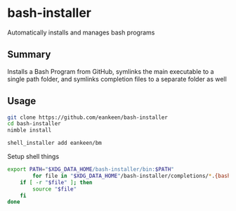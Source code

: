 # bash-installer

Automatically installs and manages bash programs

## Summary

Installs a Bash Program from GitHub, symlinks the main executable to a single path folder, and symlinks completion files to a separate folder as well

## Usage

```sh
git clone https://github.com/eankeen/bash-installer
cd bash-installer
nimble install

shell_installer add eankeen/bm
```

Setup shell things

```sh
export PATH="$XDG_DATA_HOME/bash-installer/bin:$PATH"
        for file in "$XDG_DATA_HOME"/bash-installer/completions/*.{bash,sh}; do
	if [ -r "$file" ]; then
		source "$file"
	fi
done
```
